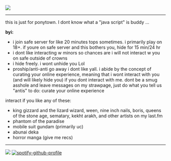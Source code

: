 ![](https://64.media.tumblr.com/445c3d7e146bcc3fbfa6235e7c6672eb/1c5376ad262021a6-4e/s400x600/b9749c79f087c08165e30962041f8da050904390.gif)

---
this is just for ponytown. I dont know what a "java script" is buddy ...

**byi:**
- i join safe server for like 20 minutes tops sometimes. i primarily play on 18+. if youre on safe server and this bothers you, hide for 15 min/24 hr
- i dont like interacting w minors so chances are i will not interact w you on safe outside of crowns
- i hide freely. i wont unhide you Lol
- proship/anti-anti go away i dont like yall. i abide by the concept of curating your online experience, meaning that i wont interact with you (and will likely hide you) if you dont interact with me. dont be a smug asshole and leave messages on my strawpage, just do what you tell us "antis" to do: curate your online experience

interact if you like any of these:
- king gizzard and the lizard wizard, ween, nine inch nails, boris, queens of the stone age, sematary, kekht arakh, and other artists on my last.fm
- phantom of the paradise
- mobile suit gundam (primarily uc)
- abunai deka
- horror manga (give me recs)
---
![](https://64.media.tumblr.com/d378252148393d8deb0a19096521dd3d/37902c44d8494772-06/s400x600/fa7d64d0cca4d73759cbb2ecc19b082247c81d52.gif)
[![spotify-github-profile](https://spotify-github-profile.kittinanx.com/api/view?uid=circuitsoftime&cover_image=true&theme=default&show_offline=true&background_color=121212&interchange=false&bar_color_cover=true)](https://github.com/kittinan/spotify-github-profile)
